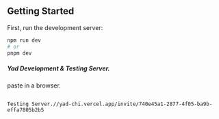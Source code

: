 ## Getting Started

First, run the development server:

```bash
npm run dev
# or
pnpm dev
```

##### Yad Development & Testing Server.
paste in a browser.
```

Testing Server.//yad-chi.vercel.app/invite/740e45a1-2877-4f05-ba9b-effa7805b2b5


```

